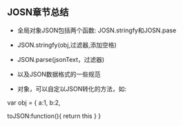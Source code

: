 ## JOSN章节总结
- 全局对象JSON包括两个函数: JOSN.stringfy和JOSN.pase

- JSON.stringfy(obj,过滤器,添加空格)
- JSON.parse(jsonText，过滤器)
- 以及JSON数据格式的一些规范

- 对象，可以自定以JSON转化的方法，如:

var obj = {
  a:1,
  b:2,
  <!-- 编写一个toJSON函数 -->
  toJSON:function(){
    return this
  }
}